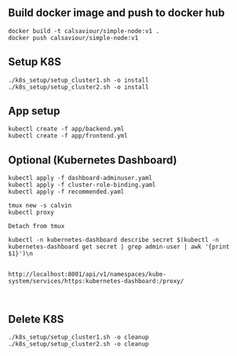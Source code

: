 ## Build docker image and push to docker hub
```
docker build -t calsaviour/simple-node:v1 .
docker push calsaviour/simple-node:v1
```

## Setup K8S
```
./k8s_setup/setup_cluster1.sh -o install
./k8s_setup/setup_cluster2.sh -o install
```

## App setup
```
kubectl create -f app/backend.yml 
kubectl create -f app/frontend.yml 
```

## Optional (Kubernetes Dashboard)
```
kubectl apply -f dashboard-adminuser.yaml
kubectl apply -f cluster-role-binding.yaml
kubectl apply -f recommended.yaml

tmux new -s calvin
kubectl proxy

Detach from tmux

kubectl -n kubernetes-dashboard describe secret $(kubectl -n kubernetes-dashboard get secret | grep admin-user | awk '{print $1}')\n


http://localhost:8001/api/v1/namespaces/kube-system/services/https:kubernetes-dashboard:/proxy/



```

## Delete K8S
```
./k8s_setup/setup_cluster1.sh -o cleanup
./k8s_setup/setup_cluster2.sh -o cleanup
```